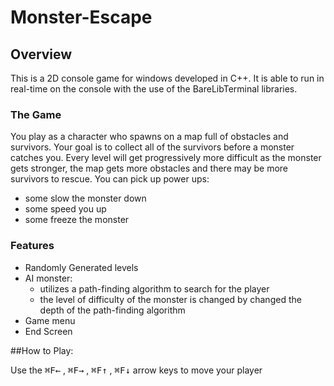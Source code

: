 # Monster-Escape
## Overview
This is a 2D console game for windows developed in C++. 
It is able to run in real-time on the console with the use of the BareLibTerminal libraries. 

### The Game
You play as a character who spawns on a map full of obstacles and survivors. Your goal is to collect all of the survivors before a monster catches you. 
Every level will get progressively more difficult as the monster gets stronger, the map gets more obstacles and there may be more survivors to rescue. 
You can pick up power ups: 
* some slow the monster down 
* some speed you up 
* some freeze the monster

### Features 
* Randomly Generated levels 
* AI monster: 
  * utilizes a path-finding algorithm to search for the player
  * the level of difficulty of the monster is changed by changed the depth of the path-finding algorithm 
* Game menu
* End Screen

##How to Play: 

Use the <kbd>⌘F←</kbd> , <kbd>⌘F→</kbd> , <kbd>⌘F↑</kbd> , <kbd>⌘F↓</kbd> arrow keys to move your player
